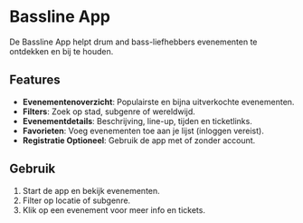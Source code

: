# Bassline App

De Bassline App helpt drum and bass-liefhebbers evenementen te ontdekken en bij te houden.

## Features
- **Evenementenoverzicht**: Populairste en bijna uitverkochte evenementen.
- **Filters**: Zoek op stad, subgenre of wereldwijd.
- **Evenementdetails**: Beschrijving, line-up, tijden en ticketlinks.
- **Favorieten**: Voeg evenementen toe aan je lijst (inloggen vereist).
- **Registratie Optioneel**: Gebruik de app met of zonder account.

## Gebruik
1. Start de app en bekijk evenementen.
2. Filter op locatie of subgenre.
3. Klik op een evenement voor meer info en tickets.
